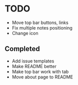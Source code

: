 # TODO

- Move top bar buttons, links
- Fix multiple notes positioning
- Change icon

## Completed

- Add issue templates
- Make README better
- Make top bar work with tab
- Move about page to README
